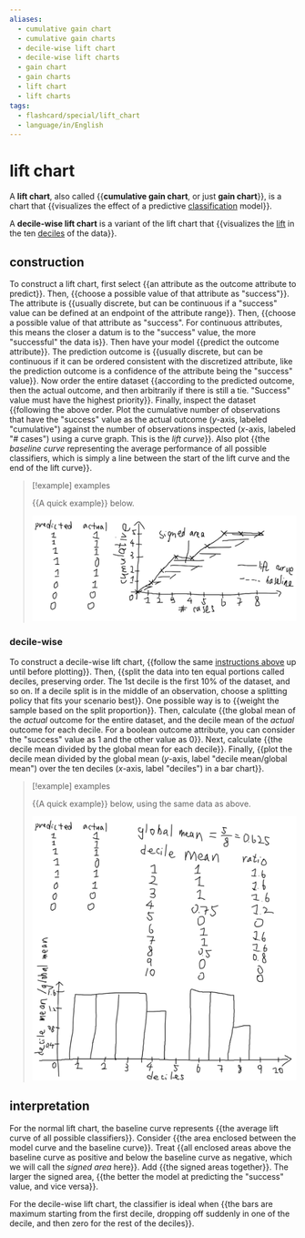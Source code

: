 ```yaml
---
aliases:
  - cumulative gain chart
  - cumulative gain charts
  - decile-wise lift chart
  - decile-wise lift charts
  - gain chart
  - gain charts
  - lift chart
  - lift charts
tags:
  - flashcard/special/lift_chart
  - language/in/English
---
```


# lift chart

A __lift chart__, also called {{__cumulative gain chart__, or just __gain chart__}}, is a chart that {{visualizes the effect of a predictive [classification](../general/statistical%20classification.md) model}}. <!--SR:!2024-05-16,23,258!2024-04-28,13,278-->

A __decile-wise lift chart__ is a variant of the lift chart that {{visualizes the [lift](../general/association%20rule%20learning.md#lift) in the ten [deciles](../general/decile.md) of the data}}. <!--SR:!2024-04-28,13,270-->

## construction

To construct a lift chart, first select {{an attribute as the outcome attribute to predict}}. Then, {{choose a possible value of that attribute as "success"}}. The attribute is {{usually discrete, but can be continuous if a "success" value can be defined at an endpoint of the attribute range}}. Then, {{choose a possible value of that attribute as "success". For continuous attributes, this means the closer a datum is to the "success" value, the more "successful" the data is}}. Then have your model {{predict the outcome attribute}}. The prediction outcome is {{usually discrete, but can be continuous if it can be ordered consistent with the discretized attribute, like the prediction outcome is a confidence of the attribute being the "success" value}}. Now order the entire dataset {{according to the predicted outcome, then the actual outcome, and then arbitrarily if there is still a tie. "Success" value must have the highest priority}}. Finally, inspect the dataset {{following the above order. Plot the cumulative number of observations that have the "success" value as the actual outcome (_y_-axis, labeled "cumulative") against the number of observations inspected (_x_-axis, labeled "# cases") using a curve graph. This is the _lift curve_}}. Also plot {{the _baseline curve_ representing the average performance of all possible classifiers, which is simply a line between the start of the lift curve and the end of the lift curve}}. <!--SR:!2024-04-27,12,270!2024-05-12,19,250!2024-04-25,10,278!2024-05-06,14,250!2024-05-06,14,258!2024-04-28,13,278!2024-04-25,10,270!2024-04-26,3,260!2024-04-26,3,260-->

> [!example] examples
>
> {{A quick example}} below.
>
> ![lift chart example](attachments/Pasted%20image%2020240322145601.png) <!--SR:!2024-05-05,13,250-->

### decile-wise

To construct a decile-wise lift chart, {{follow the same [instructions above](#construction) up until before plotting}}. Then, {{split the data into ten equal portions called deciles, preserving order. The 1st decile is the first 10% of the dataset, and so on. If a decile split is in the middle of an observation, choose a splitting policy that fits your scenario best}}. One possible way is to {{weight the sample based on the split proportion}}. Then, calculate {{the global mean of the _actual_ outcome for the entire dataset, and the decile mean of the _actual_ outcome for each decile. For a boolean outcome attribute, you can consider the "success" value as 1 and the other value as 0}}. Next, calculate {{the decile mean divided by the global mean for each decile}}. Finally, {{plot the decile mean divided by the global mean (_y_-axis, label "decile mean/global mean") over the ten deciles (_x_-axis, label "deciles") in a bar chart}}. <!--SR:!2024-05-12,20,258!2024-04-26,11,270!2024-05-07,15,250!2024-05-05,13,250!2024-04-28,13,270!2024-05-14,21,250-->

> [!example] examples
>
> {{A quick example}} below, using the same data as above.
>
> ![decile-wise lift chart example](attachments/Pasted%20image%2020240322164126.png) <!--SR:!2024-05-05,13,250-->

## interpretation

For the normal lift chart, the baseline curve represents {{the average lift curve of all possible classifiers}}. Consider {{the area enclosed between the model curve and the baseline curve}}. Treat {{all enclosed areas above the baseline curve as positive and below the baseline curve as negative, which we will call the _signed area_ here}}. Add {{the signed areas together}}. The larger the signed area, {{the better the model at predicting the "success" value, and vice versa}}. <!--SR:!2024-05-19,27,278!2024-04-24,9,270!2024-04-25,10,270!2024-04-27,12,270!2024-04-25,10,270-->

For the decile-wise lift chart, the classifier is ideal when {{the bars are maximum starting from the first decile, dropping off suddenly in one of the decile, and then zero for the rest of the deciles}}. <!--SR:!2024-05-11,19,258-->
